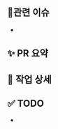 <!-- 주석은 삭제하고 사용하시면 됩니다! -->

## 🚨관련 이슈
-

## ✨ PR 요약

<!-- PR 내용을 간략히 적어주세요. -->
<!-- ex)
- 어쩌구 구현
- 저쩌구 버그 수정
-->


## 🔎 작업 상세

<!-- 작업한 내용들을 적어주세요. -->
<!-- ex)
- 무슨 무슨 로직 추가
  - 어쩌구 저쩌구 등
- 어느 파일 무슨 함수 수정
- 무슨 무슨 버그 수정
  - 어쩌구를 저쩌구로 수정하여 해결
-->

## ✅ TODO
- 
